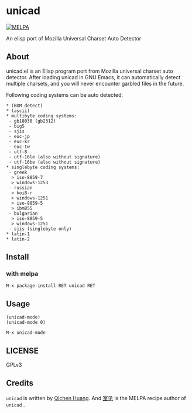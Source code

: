 # unicad
[![MELPA](https://melpa.org/packages/unicad-badge.svg)](https://melpa.org/#/unicad)

An elisp port of Mozilla Universal Charset Auto Detector

## About
unicad.el is an Elisp program port from Mozilla universal charset auto detector. After loading unicad in GNU Emacs, it can automatically detect multiple charsets, and you will never encounter garbled files in the future.

Following coding systems can be auto detected:
```
* (BOM detect)
* (ascii)
* multibyte coding systems:
 - gb18030 (gb2312)
 - big5
 - sjis
 - euc-jp
 - euc-kr
 - euc-tw
 - utf-8
 - utf-16le (also without signature)
 - utf-16be (also without signature)
* singlebyte coding systems:
 - greek
  > iso-8859-7
  > windows-1253
 - russian
  > koi8-r
  > windows-1251
  > iso-8859-5
  > ibm855
 - bulgarian
  > iso-8859-5
  > windows-1251
 - sjis (singlebyte only)
* latin-1
* latin-2
```

## Install

### with melpa
```
M-x package-install RET unicad RET
```

## Usage
``` elisp
(unicad-mode)
(unicad-mode 0)
```

`M-x unicad-mode`

## LICENSE
GPLv3

## Credits
`unicad` is written by [Qichen Huang](mailto://unicad.el@gmail.com). And [室见](https://github.com/ukari) is the MELPA recipe author of `unicad` .

